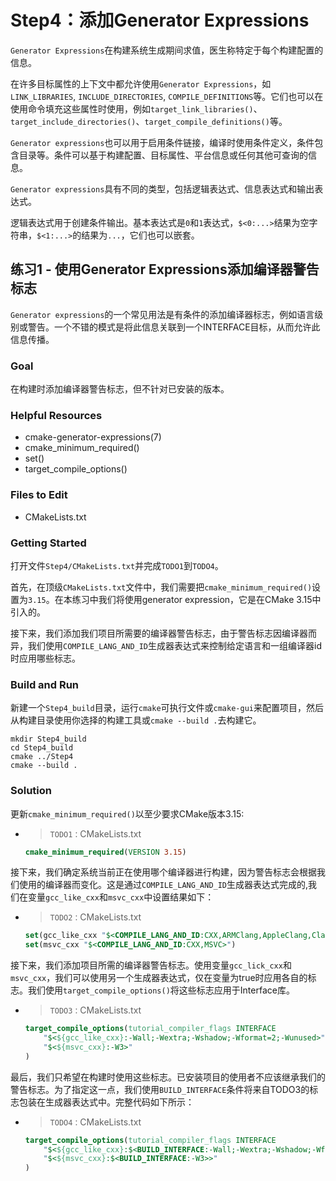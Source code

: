 # Step4：添加Generator Expressions

`Generator Expressions`在构建系统生成期间求值，医生称特定于每个构建配置的信息。

在许多目标属性的上下文中都允许使用`Generator Expressions`，如`LINK_LIBRARIES`, `INCLUDE_DIRECTORIES`, `COMPILE_DEFINITIONS`等。它们也可以在使用命令填充这些属性时使用，例如`target_link_libraries()`、`target_include_directories()`、`target_compile_definitions()`等。

`Generator expressions`也可以用于启用条件链接，编译时使用条件定义，条件包含目录等。条件可以基于构建配置、目标属性、平台信息或任何其他可查询的信息。

`Generator expressions`具有不同的类型，包括逻辑表达式、信息表达式和输出表达式。

逻辑表达式用于创建条件输出。基本表达式是`0`和`1`表达式，`$<0:...>`结果为空字符串，`$<1:...>`的结果为`...`，它们也可以嵌套。

## 练习1 - 使用Generator Expressions添加编译器警告标志

`Generator expressions`的一个常见用法是有条件的添加编译器标志，例如语言级别或警告。一个不错的模式是将此信息关联到一个INTERFACE目标，从而允许此信息传播。

### Goal

在构建时添加编译器警告标志，但不针对已安装的版本。

### Helpful Resources

+ cmake-generator-expressions(7)
+ cmake_minimum_required()
+ set()
+ target_compile_options()

### Files to Edit

+ CMakeLists.txt

### Getting Started

打开文件`Step4/CMakeLists.txt`并完成`TODO1`到`TODO4`。

首先，在顶级`CMakeLists.txt`文件中，我们需要把`cmake_minimum_required()`设置为`3.15`。在本练习中我们将使用generator expression，它是在CMake 3.15中引入的。

接下来，我们添加我们项目所需要的编译器警告标志，由于警告标志因编译器而异，我们使用`COMPILE_LANG_AND_ID`生成器表达式来控制给定语言和一组编译器id时应用哪些标志。

### Build and Run

新建一个`Step4_build`目录，运行`cmake`可执行文件或`cmake-gui`来配置项目，然后从构建目录使用你选择的构建工具或`cmake --build .`去构建它。

```shell
mkdir Step4_build
cd Step4_build
cmake ../Step4
cmake --build .
```

### Solution

更新`cmake_minimum_required()`以至少要求CMake版本3.15:

+ > `TODO1：`CMakeLists.txt
    ```cmake
    cmake_minimum_required(VERSION 3.15)
    ```

接下来，我们确定系统当前正在使用哪个编译器进行构建，因为警告标志会根据我们使用的编译器而变化。这是通过`COMPILE_LANG_AND_ID`生成器表达式完成的,我们在变量`gcc_like_cxx`和`msvc_cxx`中设置结果如下：

+ > `TODO2：`CMakeLists.txt
    ```cmake
    set(gcc_like_cxx "$<COMPILE_LANG_AND_ID:CXX,ARMClang,AppleClang,Clang,GNU,LCC>")
    set(msvc_cxx "$<COMPILE_LANG_AND_ID:CXX,MSVC>")
    ```

接下来，我们添加项目所需的编译器警告标志。使用变量`gcc_lick_cxx`和`msvc_cxx`，我们可以使用另一个生成器表达式，仅在变量为true时应用各自的标志。我们使用`target_compile_options()`将这些标志应用于Interface库。

+ > `TODO3：`CMakeLists.txt
    ```cmake
    target_compile_options(tutorial_compiler_flags INTERFACE
        "$<${gcc_like_cxx}:-Wall;-Wextra;-Wshadow;-Wformat=2;-Wunused>"
        "$<${msvc_cxx}:-W3>"
    )
    ```

最后，我们只希望在构建时使用这些标志。已安装项目的使用者不应该继承我们的警告标志。为了指定这一点，我们使用`BUILD_INTERFACE`条件将来自TODO3的标志包装在生成器表达式中。完整代码如下所示：

+ > `TODO4：`CMakeLists.txt
    ```cmake
    target_compile_options(tutorial_compiler_flags INTERFACE
        "$<${gcc_like_cxx}:$<BUILD_INTERFACE:-Wall;-Wextra;-Wshadow;-Wformat=2;-Wunused>>"
        "$<${msvc_cxx}:$<BUILD_INTERFACE:-W3>>"
    )
    ```
